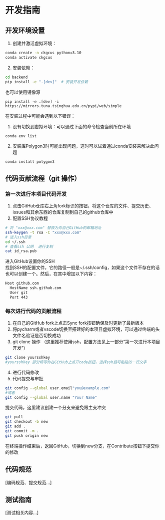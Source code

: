# 开发指南

## 开发环境设置
1. 创建并激活虚拟环境：
```bash
conda create -n ckgcus python=3.10
conda activate ckgcus
```
2. 安装依赖：
```bash
cd backend
pip install -e ".[dev]"  # 安装开发依赖
```
也可以使用镜像源
```
pip install -e .[dev] -i https://mirrors.tuna.tsinghua.edu.cn/pypi/web/simple 
```

在安装过程中可能会遇到以下错误：  

1. 没有切换到虚拟环境：可以通过下面的命令检查当前所在环境
```bash
conda env list
```
2. 安装库Polygon3时可能出现问题，这时可以试着通过conda安装来解决此问题  
```
conda install polygon3
```

## 代码贡献流程（git 操作）
### 第一次进行本项目代码开发
1. 点击GitHub仓库右上角fork标识的按钮，将这个仓库的文件、提交历史、issues和其余东西的仓库复制到自己的github仓库中
2. 配置SSH协议教程
```bash
# 将 "xxx@xxx.com" 替换为你自己GitHub的邮箱地址
ssh-keygen -t rsa -C "xxx@xxx.com"  
# 进入ssh目录
cd ~/.ssh
# 查看ssh 公钥  进行复制
cat id_rsa.pub
```  
进入GitHub设置你的SSH  
找到SSH的配置文件，它的路径一般是~/.ssh/config，如果这个文件不存在的话也可以创建一个。然后，在其中增加以下内容：
```bash
Host github.com
  HostName ssh.github.com
  User git
  Port 443
```

### 每次进行代码的贡献流程
1. 在自己的GitHub fork上点击Sync fork按钮确保及时更新了最新版本
2. 将pycharm或者vscode切换至搭建好的本项目虚拟环境，可以通过终端的头文件名验证是否切换成功
3. git clone 操作 （这里推荐使用ssh，配置方法见上一部分“第一次进行本项目开发”）
```bash
git clone yoursshkey
#yoursshkey 部分填写你在GitHub上点开code按钮，选择ssh后可粘贴的一行文字
```
4. 进行代码修改
5. 代码提交与审批  

```bash
git config --global user.email"you@example.com"
#或者
git config --global user.name "Your Name"
```
提交代码，这里建议创建一个分支来避免跟主支冲突
```bash
git pull
git checkout -b new
git add .
git commit -m .
git push origin new
```
在终端操作结束后，返回GitHub，切换到new分支，在Contribute按钮下提交你的修改

## 代码规范
[编码规范、提交规范...]

## 测试指南
[测试相关内容...] 
